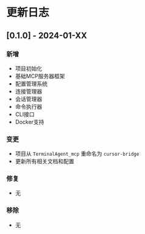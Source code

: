 # 更新日志

## [0.1.0] - 2024-01-XX

### 新增
- 项目初始化
- 基础MCP服务器框架
- 配置管理系统
- 连接管理器
- 会话管理器
- 命令执行器
- CLI接口
- Docker支持

### 变更
- 项目从 `TerminalAgent_mcp` 重命名为 `cursor-bridge`
- 更新所有相关文档和配置

### 修复
- 无

### 移除
- 无
